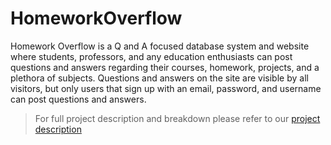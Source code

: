 # HomeworkOverflow
Homework Overflow is a Q and A focused database system and website where students, professors, and any education enthusiasts can post questions and answers regarding their courses, homework, projects, and a plethora of subjects. Questions and answers on the site are visible by all visitors, but only users that sign up with an email, password, and username can post questions and answers.

> For full project description and breakdown please refer to our <a href="https://github.com/AlphaError/HomeworkOverflow/blob/main/Database%20Systems%20Project%202_%20Electric%20Boogaloo.pdf">project description</href>
